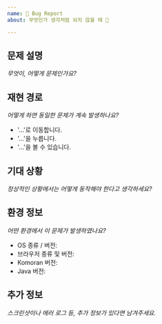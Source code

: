 ```yaml
---
name: 🐛 Bug Report
about: 무엇인가 생각처럼 되지 않을 때 🤔

---
```


## 문제 설명
_무엇이, 어떻게 문제인가요?_

## 재현 경로
_어떻게 하면 동일한 문제가 계속 발생하나요?_
* '...'로 이동합니다.
* '...'을 누릅니다.
* '...'을 볼 수 있습니다.

## 기대 상황
_정상적인 상황에서는 어떻게 동작해야 한다고 생각하세요?_

## 환경 정보
_어떤 환경에서 이 문제가 발생하였나요?_
* OS 종류 / 버전:
* 브라우저 종류 및 버전:
* Komoran 버전:
* Java 버전:

## 추가 정보
_스크린샷이나 에러 로그 등, 추가 정보가 있다면 남겨주세요._
